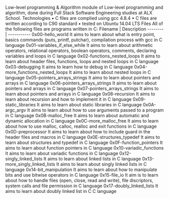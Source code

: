 Low-level programming & Algorithm
module of Low-level programming and algorithm, done during Full Stack Software Engineering studies at ALX School.
Technologies
•	C files are complied using gcc 4.8.4
•	C files are written according to C90 standard
•	tested on Ubuntu 14.04 LTS
Files
All of the following files are programs written in C:
Filename  |	Description
--------  | -----------
0x00-hello_world	It aims to learn about what is entry point, basics commands (puts, printf, putchar), compilation process with gcc in C language
0x01-variables_if_else_while	It aims to learn about arithmetic operators, relational operators, boolean operators, comments, declaring variables and loops in C language
0x02-functions_nested_loops	It aims to learn about header files, functions, loops and nested loops in C language
0x03-debugging	It aims to learn how to debug in C language
0x04-more_functions_nested_loops	It aims to learn about nested loops in C language
0x05-pointers_arrays_strings	It aims to learn about pointers and arrays in C language
0x06-pointers_arrays_strings	It aims to learn about pointers and arrays in C language
0x07-pointers_arrays_strings	It aims to learn about pointers and arrays in C language
0x08-recursion	It aims to learn about recursion and how to implement it in C language
0x09-static_libraries	It aims to learn about static libraries in C language
0x0A-argc_argv	It aims to learn about how to use arguments passed to a program in C language
0x0B-malloc_free	It aims to learn about automatic and dynamic allocation in C language
0x0C-more_malloc_free	It aims to learn about how to use malloc, calloc, realloc and exit functions in C language
0x0D-preprocessor	It aims to learn about how to include guard in the header files and macros in C language
0x0E-structures_typedef	It aims to learn about structures and typedef in C language
0x0F-function_pointers	It aims to learn about function pointers in C language
0x10-variadic_functions	It aims to learn about variadic functions in C language
0x12-singly_linked_lists	It aims to learn about linked lists in C language
0x13-more_singly_linked_lists	It aims to learn about singly linked lists in C language
0x14-bit_manipulation	It aims to learn about how to manipulate bits and use bitwise operators in C language
0x15-file_io	It aim is to learn about how to handle files (open, close, read and write), file discriptors, system calls and file permission in C language
0x17-doubly_linked_lists	It aims to learn about doubly linked list in C C language

